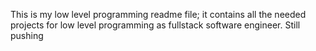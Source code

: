 This is my low level programming readme file; it contains all the needed projects for low level programming as fullstack software engineer.
Still pushing
